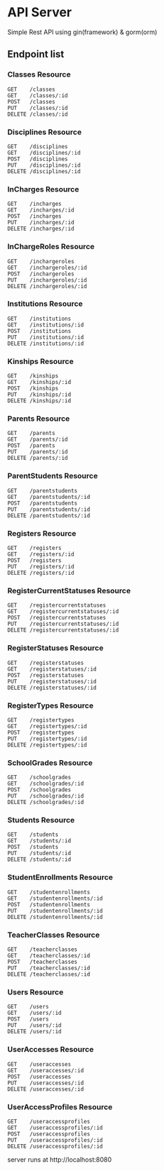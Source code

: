 # API Server

Simple Rest API using gin(framework) & gorm(orm)

## Endpoint list

### Classes Resource

```
GET    /classes
GET    /classes/:id
POST   /classes
PUT    /classes/:id
DELETE /classes/:id
```

### Disciplines Resource

```
GET    /disciplines
GET    /disciplines/:id
POST   /disciplines
PUT    /disciplines/:id
DELETE /disciplines/:id
```

### InCharges Resource

```
GET    /incharges
GET    /incharges/:id
POST   /incharges
PUT    /incharges/:id
DELETE /incharges/:id
```

### InChargeRoles Resource

```
GET    /inchargeroles
GET    /inchargeroles/:id
POST   /inchargeroles
PUT    /inchargeroles/:id
DELETE /inchargeroles/:id
```

### Institutions Resource

```
GET    /institutions
GET    /institutions/:id
POST   /institutions
PUT    /institutions/:id
DELETE /institutions/:id
```

### Kinships Resource

```
GET    /kinships
GET    /kinships/:id
POST   /kinships
PUT    /kinships/:id
DELETE /kinships/:id
```

### Parents Resource

```
GET    /parents
GET    /parents/:id
POST   /parents
PUT    /parents/:id
DELETE /parents/:id
```

### ParentStudents Resource

```
GET    /parentstudents
GET    /parentstudents/:id
POST   /parentstudents
PUT    /parentstudents/:id
DELETE /parentstudents/:id
```

### Registers Resource

```
GET    /registers
GET    /registers/:id
POST   /registers
PUT    /registers/:id
DELETE /registers/:id
```

### RegisterCurrentStatuses Resource

```
GET    /registercurrentstatuses
GET    /registercurrentstatuses/:id
POST   /registercurrentstatuses
PUT    /registercurrentstatuses/:id
DELETE /registercurrentstatuses/:id
```

### RegisterStatuses Resource

```
GET    /registerstatuses
GET    /registerstatuses/:id
POST   /registerstatuses
PUT    /registerstatuses/:id
DELETE /registerstatuses/:id
```

### RegisterTypes Resource

```
GET    /registertypes
GET    /registertypes/:id
POST   /registertypes
PUT    /registertypes/:id
DELETE /registertypes/:id
```

### SchoolGrades Resource

```
GET    /schoolgrades
GET    /schoolgrades/:id
POST   /schoolgrades
PUT    /schoolgrades/:id
DELETE /schoolgrades/:id
```

### Students Resource

```
GET    /students
GET    /students/:id
POST   /students
PUT    /students/:id
DELETE /students/:id
```

### StudentEnrollments Resource

```
GET    /studentenrollments
GET    /studentenrollments/:id
POST   /studentenrollments
PUT    /studentenrollments/:id
DELETE /studentenrollments/:id
```

### TeacherClasses Resource

```
GET    /teacherclasses
GET    /teacherclasses/:id
POST   /teacherclasses
PUT    /teacherclasses/:id
DELETE /teacherclasses/:id
```

### Users Resource

```
GET    /users
GET    /users/:id
POST   /users
PUT    /users/:id
DELETE /users/:id
```

### UserAccesses Resource

```
GET    /useraccesses
GET    /useraccesses/:id
POST   /useraccesses
PUT    /useraccesses/:id
DELETE /useraccesses/:id
```

### UserAccessProfiles Resource

```
GET    /useraccessprofiles
GET    /useraccessprofiles/:id
POST   /useraccessprofiles
PUT    /useraccessprofiles/:id
DELETE /useraccessprofiles/:id
```

server runs at http://localhost:8080
